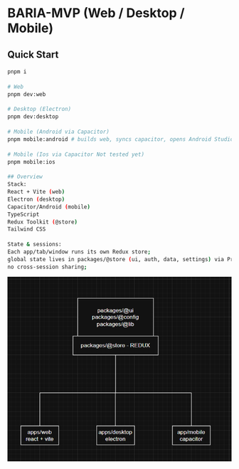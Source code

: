 # BARIA-MVP (Web / Desktop / Mobile)

## Quick Start
```bash
pnpm i

# Web
pnpm dev:web

# Desktop (Electron)
pnpm dev:desktop

# Mobile (Android via Capacitor)
pnpm mobile:android # builds web, syncs capacitor, opens Android Studio

# Mobile (Ios via Capacitor Not tested yet)
pnpm mobile:ios 

## Overview
Stack: 
React + Vite (web)
Electron (desktop)
Capacitor/Android (mobile)
TypeScript
Redux Toolkit (@store)
Tailwind CSS

State & sessions:
Each app/tab/window runs its own Redux store;
global state lives in packages/@store (ui, auth, data, settings) via Provider/dispatch/useSelector;
no cross-session sharing;

```
<p align="center">
  <img src="docs/baria-system-fe.png" alt="BARIA MVP frontend architecture" width="860">
</p>